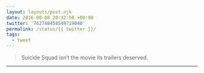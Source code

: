 ```yaml
---
layout: layouts/post.njk
date: 2016-08-08 20:32:58 +00:00
twitter: '762748458549719040'
permalink: /status/{{ twitter }}/
tags: 
  - tweet
---
```


> Suicide Squad isn’t the movie its trailers deserved.

---
